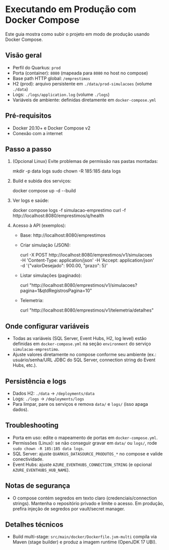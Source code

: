# Executando em Produção com Docker Compose

Este guia mostra como subir o projeto em modo de produção usando Docker Compose.

## Visão geral
- Perfil do Quarkus: `prod`
- Porta (container): `8080` (mapeada para `8080` no host no compose)
- Base path HTTP global: `/emprestimos`
- H2 (prod): arquivo persistente em `./data/prod-simulacoes` (volume `./data`)
- Logs: `./logs/application.log` (volume `./logs`)
- Variáveis de ambiente: definidas diretamente em `docker-compose.yml`

## Pré-requisitos
- Docker 20.10+ e Docker Compose v2
- Conexão com a internet

## Passo a passo
1) (Opcional Linux) Evite problemas de permissão nas pastas montadas:
   
   mkdir -p data logs
   sudo chown -R 185:185 data logs

2) Build e subida dos serviços:
   
   docker compose up -d --build

3) Ver logs e saúde:
   
   docker compose logs -f simulacao-emprestimo
   curl -f http://localhost:8080/emprestimos/q/health

4) Acesso à API (exemplos):
   - Base: http://localhost:8080/emprestimos
   - Criar simulação (JSON):
     
     curl -X POST http://localhost:8080/emprestimos/v1/simulacoes \
       -H 'Content-Type: application/json' -H 'Accept: application/json' \
       -d '{"valorDesejado": 900.00, "prazo": 5}'
   - Listar simulações (paginado):
     
     curl "http://localhost:8080/emprestimos/v1/simulacoes?pagina=1&qtdRegistrosPagina=10"
   - Telemetria:
     
     curl "http://localhost:8080/emprestimos/v1/telemetria/detalhes"

## Onde configurar variáveis
- Todas as variáveis (SQL Server, Event Hubs, H2, log level) estão definidas em `docker-compose.yml` na seção `environment` do serviço `simulacao-emprestimo`.
- Ajuste valores diretamente no compose conforme seu ambiente (ex.: usuário/senha/URL JDBC do SQL Server, connection string do Event Hubs, etc.).

## Persistência e logs
- Dados H2: `./data` -> `/deployments/data`
- Logs: `./logs` -> `/deployments/logs`
- Para limpar, pare os serviços e remova `data/` e `logs/` (isso apaga dados).

## Troubleshooting
- Porta em uso: edite o mapeamento de portas em `docker-compose.yml`.
- Permissões (Linux): se não conseguir gravar em `data/` ou `logs/`, rode `sudo chown -R 185:185 data logs`.
- SQL Server: ajuste `QUARKUS_DATASOURCE_PRODUTOS_*` no compose e valide conectividade.
- Event Hubs: ajuste `AZURE_EVENTHUBS_CONNECTION_STRING` (e opcional `AZURE_EVENTHUBS_HUB_NAME`).

## Notas de segurança
- O compose contém segredos em texto claro (credenciais/connection strings). Mantenha o repositório privado e limite o acesso. Em produção, prefira injeção de segredos por vault/secret manager.

## Detalhes técnicos
- Build multi-stage: `src/main/docker/Dockerfile.jvm-multi` compila via Maven (stage builder) e produz a imagem runtime (OpenJDK 17 UBI).
